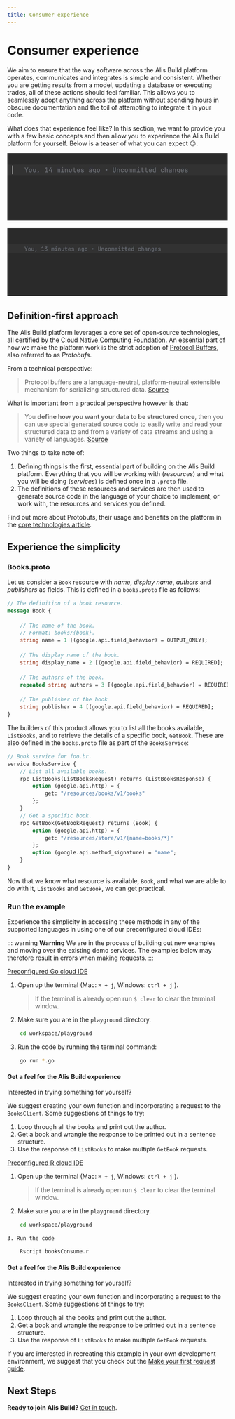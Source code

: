 ```yaml
---
title: Consumer experience
---
```

# Consumer experience

We aim to ensure that the way software across the Alis Build platform operates, communicates and integrates is simple and consistent. Whether you are getting results from a model, updating a database or executing trades, all of these actions should feel familiar. This allows you to seamlessly adopt anything across the platform without spending hours in obscure documentation and the toil of attempting to integrate it in your code.

What does that experience feel like? In this section, we want to provide you with a few basic concepts and then allow you to experience the Alis Build platform for yourself. Below is a teaser of what you can expect 😉.

![](img/quick-start-autocomplete1.gif)

![](img/quick-start-autocomplete2.gif)


## Definition-first approach

The Alis Build platform leverages a core set of open-source technologies, all certified by the [Cloud Native Computing Foundation](https://www.cncf.io/). An essential part of how we make the platform work is the strict adoption of [Protocol Buffers](https://developers.google.com/protocol-buffers), also referred to as *Protobufs*.

From a technical perspective:
> Protocol buffers are a language-neutral, platform-neutral extensible mechanism for serializing structured data. [Source](https://developers.google.com/protocol-buffers)

What is important from a practical perspective however is that:
> You **define how you want your data to be structured once**, then you can use special generated source code to easily write and read your structured data to and from a variety of data streams and using a variety of languages. [Source](https://developers.google.com/protocol-buffers)

Two things to take note of:

1. Defining things is the first, essential part of building on the Alis Build platform. Everything that you will be working with (*resources*) and what you will be doing (*services*) is defined once in a `.proto` file.
2. The definitions of these resources and services are then used to generate source code in the language of your choice to implement, or work with, the resources and services you defined.

Find out more about Protobufs, their usage and benefits on the platform in the [core technologies article](/guides/references/core-technologies.md).


## Experience the simplicity

### Books.proto

Let us consider a `Book` resource with _name_, _display name_, _authors_ and _publishers_ as fields. This is defined in a `books.proto` file as follows:

```protobuf
// The definition of a book resource.
message Book {

	// The name of the book.
	// Format: books/{book}.
	string name = 1 [(google.api.field_behavior) = OUTPUT_ONLY];

	// The display name of the book.
	string display_name = 2 [(google.api.field_behavior) = REQUIRED];

	// The authors of the book.
	repeated string authors = 3 [(google.api.field_behavior) = REQUIRED];

	// The publisher of the book
	string publisher = 4 [(google.api.field_behavior) = REQUIRED];
}
```

The builders of this product allows you to list all the books available, `ListBooks`, and to retrieve the details of a specific book, `GetBook`. These are also defined in the `books.proto` file as part of the `BooksService`:

```protobuf
// Book service for foo.br.
service BooksService {
	// List all available books.
	rpc ListBooks(ListBooksRequest) returns (ListBooksResponse) {
		option (google.api.http) = {
			get: "/resources/books/v1/books"
		};
	}
	// Get a specific book.
	rpc GetBook(GetBookRequest) returns (Book) {
		option (google.api.http) = {
			get: "/resources/store/v1/{name=books/*}"
		};
		option (google.api.method_signature) = "name";
	}
}
```

Now that we know what resource is available, `Book`, and what we are able to do with it, `ListBooks` and `GetBook`, we can get practical.

### Run the example

Experience the simplicity in accessing these methods in any of the supported languages in using one of our preconfigured cloud IDEs:

::: warning **Warning**
We are in the process of building out new examples and moving over the existing demo services. The examples below may therefore result in errors when making requests.
:::

<tabs>
<tab name="Go">

<a href="https://gitpod.io#snapshot/c1eafefa-0414-439e-a618-4089e1d50143" target="_blank">Preconfigured Go cloud IDE</a>

1. Open up the terminal (Mac: `⌘ + j`, Windows: `ctrl + j` ).

   >If the terminal is already open run `$ clear` to clear the terminal window.
2. Make sure you are in the `playground` directory.
```bash
	cd workspace/playground
```
3. Run the code by running the terminal command:
```bash
	go run *.go
```

#### Get a feel for the Alis Build experience

Interested in trying something for yourself?

We suggest creating your own function and incorporating a request to the `BooksClient`. Some suggestions of things to try:

1. Loop through all the books and print out the author.
2. Get a book and wrangle the response to be printed out in a sentence structure.
3. Use the response of `ListBooks` to make multiple `GetBook` requests.

</tab>
<tab name="R">

<a href="https://gitpod.io#snapshot/c858a081-f9e0-4791-9330-606a568df6fd" target="_blank">Preconfigured R cloud IDE</a>

1. Open up the terminal (Mac: `⌘ + j`, Windows: `ctrl + j` ).

   >If the terminal is already open run `$ clear` to clear the terminal window.

2. Make sure you are in the `playground` directory.

```bash
	cd workspace/playground
```

	3. Run the code

```bash
	Rscript booksConsume.r
```

#### Get a feel for the Alis Build experience

Interested in trying something for yourself?

We suggest creating your own function and incorporating a request to the `BooksClient`. Some suggestions of things to try:

1. Loop through all the books and print out the author.
2. Get a book and wrangle the response to be printed out in a sentence structure.
3. Use the response of `ListBooks` to make multiple `GetBook` requests.

If you are interested in recreating this example in your own development environment, we suggest that you check out the [Make your first request guide](/guides/how-to-guides/make-your-first-request.md).

</tab>
</tabs>

## Next Steps

**Ready to join Alis Build?** <a href="https://alis.exchange/signup" target="_blank">Get in touch</a>.